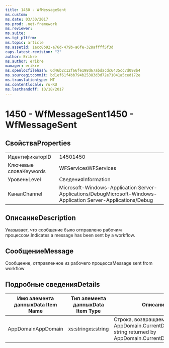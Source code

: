 ```yaml
---
title: 1450 - WfMessageSent
ms.custom: 
ms.date: 03/30/2017
ms.prod: .net-framework
ms.reviewer: 
ms.suite: 
ms.tgt_pltfrm: 
ms.topic: article
ms.assetid: 1acc8b92-a76d-479b-a6fe-328affff5f3d
caps.latest.revision: "2"
author: Erikre
ms.author: erikre
manager: erikre
ms.openlocfilehash: 6d46b2c12f66fe198d67abdacdc6435cc7d098b4
ms.sourcegitcommit: bd1ef61f4bb794b25383d3d72e71041a5ced172e
ms.translationtype: MT
ms.contentlocale: ru-RU
ms.lasthandoff: 10/18/2017
---
```

# <a name="1450---wfmessagesent"></a><span data-ttu-id="c99ef-102">1450 - WfMessageSent</span><span class="sxs-lookup"><span data-stu-id="c99ef-102">1450 - WfMessageSent</span></span>
## <a name="properties"></a><span data-ttu-id="c99ef-103">Свойства</span><span class="sxs-lookup"><span data-stu-id="c99ef-103">Properties</span></span>  
  
|||  
|-|-|  
|<span data-ttu-id="c99ef-104">Идентификатор</span><span class="sxs-lookup"><span data-stu-id="c99ef-104">ID</span></span>|<span data-ttu-id="c99ef-105">1450</span><span class="sxs-lookup"><span data-stu-id="c99ef-105">1450</span></span>|  
|<span data-ttu-id="c99ef-106">Ключевые слова</span><span class="sxs-lookup"><span data-stu-id="c99ef-106">Keywords</span></span>|<span data-ttu-id="c99ef-107">WFServices</span><span class="sxs-lookup"><span data-stu-id="c99ef-107">WFServices</span></span>|  
|<span data-ttu-id="c99ef-108">Уровень</span><span class="sxs-lookup"><span data-stu-id="c99ef-108">Level</span></span>|<span data-ttu-id="c99ef-109">Сведения</span><span class="sxs-lookup"><span data-stu-id="c99ef-109">Information</span></span>|  
|<span data-ttu-id="c99ef-110">Канал</span><span class="sxs-lookup"><span data-stu-id="c99ef-110">Channel</span></span>|<span data-ttu-id="c99ef-111">Microsoft-Windows-Application Server-Applications/Debug</span><span class="sxs-lookup"><span data-stu-id="c99ef-111">Microsoft-Windows-Application Server-Applications/Debug</span></span>|  
  
## <a name="description"></a><span data-ttu-id="c99ef-112">Описание</span><span class="sxs-lookup"><span data-stu-id="c99ef-112">Description</span></span>  
 <span data-ttu-id="c99ef-113">Указывает, что сообщение было отправлено рабочим процессом.</span><span class="sxs-lookup"><span data-stu-id="c99ef-113">Indicates a message has been sent by a workflow.</span></span>  
  
## <a name="message"></a><span data-ttu-id="c99ef-114">Сообщение</span><span class="sxs-lookup"><span data-stu-id="c99ef-114">Message</span></span>  
 <span data-ttu-id="c99ef-115">Сообщение, отправленное из рабочего процесса</span><span class="sxs-lookup"><span data-stu-id="c99ef-115">Message sent from workflow</span></span>  
  
## <a name="details"></a><span data-ttu-id="c99ef-116">Подробные сведения</span><span class="sxs-lookup"><span data-stu-id="c99ef-116">Details</span></span>  
  
|<span data-ttu-id="c99ef-117">Имя элемента данных</span><span class="sxs-lookup"><span data-stu-id="c99ef-117">Data Item Name</span></span>|<span data-ttu-id="c99ef-118">Тип элемента данных</span><span class="sxs-lookup"><span data-stu-id="c99ef-118">Data Item Type</span></span>|<span data-ttu-id="c99ef-119">Описание</span><span class="sxs-lookup"><span data-stu-id="c99ef-119">Description</span></span>|  
|--------------------|--------------------|-----------------|  
|<span data-ttu-id="c99ef-120">AppDomain</span><span class="sxs-lookup"><span data-stu-id="c99ef-120">AppDomain</span></span>|<span data-ttu-id="c99ef-121">xs:string</span><span class="sxs-lookup"><span data-stu-id="c99ef-121">xs:string</span></span>|<span data-ttu-id="c99ef-122">Строка, возвращаемая AppDomain.CurrentDomain.FriendlyName.</span><span class="sxs-lookup"><span data-stu-id="c99ef-122">The string returned by AppDomain.CurrentDomain.FriendlyName.</span></span>|
